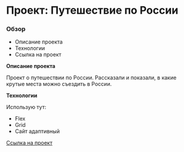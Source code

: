 # Проект: Путешествие по России

### Обзор
* Описание проекта
* Технологии
* Ссылка на проект

**Описание проекта**

Проект о путешествии по России. Рассказали и показали, в какие крутые места можно съездить в России.

**Технологии**

Использую тут:

* Flex
* Grid
* Сайт адаптивный

[Ссылка на проект](https://shuraaas.github.io/russian-travel/)